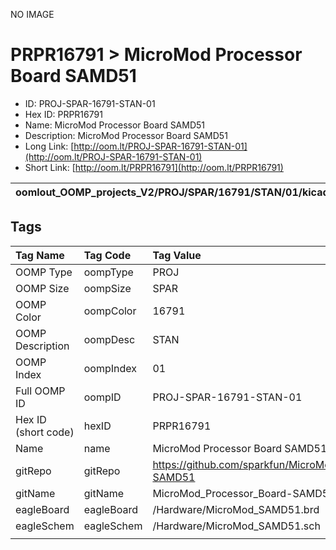 


  
NO IMAGE  
# PRPR16791 > MicroMod Processor Board SAMD51

- ID: PROJ-SPAR-16791-STAN-01
- Hex ID: PRPR16791
- Name: MicroMod Processor Board SAMD51
- Description: MicroMod Processor Board SAMD51
- Long Link: [http://oom.lt/PROJ-SPAR-16791-STAN-01](http://oom.lt/PROJ-SPAR-16791-STAN-01)
- Short Link: [http://oom.lt/PRPR16791](http://oom.lt/PRPR16791)
  

|oomlout_OOMP_projects_V2/PROJ/SPAR/16791/STAN/01/kicadPcb3dFront.png|oomlout_OOMP_projects_V2/PROJ/SPAR/16791/STAN/01/kicadPcb3dBack.png|oomlout_OOMP_projects_V2/PROJ/SPAR/16791/STAN/01/kicadPcb3d.png||
| :---: | :---: | :---: | :---: |

## Tags
  

|Tag Name|Tag Code|Tag Value|
| :--- | :--- | :--- |
|OOMP Type|oompType|PROJ|
|OOMP Size|oompSize|SPAR|
|OOMP Color|oompColor|16791|
|OOMP Description|oompDesc|STAN|
|OOMP Index|oompIndex|01|
|Full OOMP ID|oompID|PROJ-SPAR-16791-STAN-01|
|Hex ID (short code)|hexID|PRPR16791|
|Name|name|MicroMod Processor Board SAMD51|
|gitRepo|gitRepo|https://github.com/sparkfun/MicroMod_Processor_Board-SAMD51|
|gitName|gitName|MicroMod_Processor_Board-SAMD51|
|eagleBoard|eagleBoard|/Hardware/MicroMod_SAMD51.brd|
|eagleSchem|eagleSchem|/Hardware/MicroMod_SAMD51.sch|
||||
